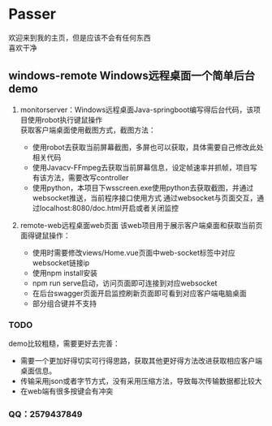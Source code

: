 # Passer #
 欢迎来到我的主页，但是应该不会有任何东西<br>
喜欢干净

## windows-remote Windows远程桌面一个简单后台demo
 1. monitorserver：Windows远程桌面Java-springboot编写得后台代码，该项目使用robot执行键鼠操作<br>
    获取客户端桌面使用截图方式，截图方法：
    - 使用robot去获取当前屏幕截图，多屏也可以获取，具体需要自己修改此处相关代码
    - 使用Javacv-FFmpeg去获取当前屏幕信息，设定帧速率并抓帧，项目写有该方法，需要改写controller
    - 使用python，本项目下wsscreen.exe使用python去获取截图，并通过websocket推送，当前程序接口使用方式
    通过websocket与页面交互，通过localhost:8080/doc.html开启或者关闭监控
    
 2. remote-web远程桌面web页面
    该web项目用于展示客户端桌面和获取当前页面得键鼠操作：
    - 使用时需要修改views/Home.vue页面中web-socket标签中对应websocket链接ip
    - 使用npm install安装
    - npm run serve启动，访问页面即可连接到对应websocket
    - 在后台swagger页面开启监控刷新页面即可看到对应客户端电脑桌面
    - 部分组合键并不支持

### TODO
 demo比较粗糙，需要更好去完善：
  - 需要一个更加好得切实可行得思路，获取其他更好得方法改进获取相应客户端桌面信息。
  - 传输采用json或者字节方式，没有采用压缩方法，导致每次传输数据都比较大
  - 在web端有很多按键会有冲突

### QQ：2579437849
